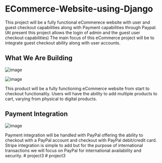 # ECommerce-Website-using-Django
This project will be a fully functional eCommerece website with user and guest checkout capabilities along with Payment capabilities through Paypal. 
(At present this project allows the login of admin and the guest user checkout capabilities)
The main focus of this eCommerce project will be to integrate guest checkout ability along with user accounts.

## What We Are Building
![image](https://user-images.githubusercontent.com/82909875/179302729-e34cdccd-f6d7-4b66-b4e1-f838f10b8ce1.png)

![image](https://user-images.githubusercontent.com/82909875/179303376-73e2018c-f7b0-4976-b590-abff12605e00.png)


This product will be a fully functioning eCommerce website from start to checkout functionality. Users will have the ability to add multiple products to cart, varying from physical to digital products.

## Payment Integration
![image](https://user-images.githubusercontent.com/82909875/179302986-03881d5b-cf88-43b0-9242-39d1feac525f.png)

Payment integration will be handled with PayPal offering the ability to checkout with a PayPal account and checkout with PayPal debit/credit card. Stripe integration is simple to add but for the purpose of international transactions we will focus on PayPal for international availability and security.
#   p r o j e c t 3  
 #   p r o j e c t 3  
 